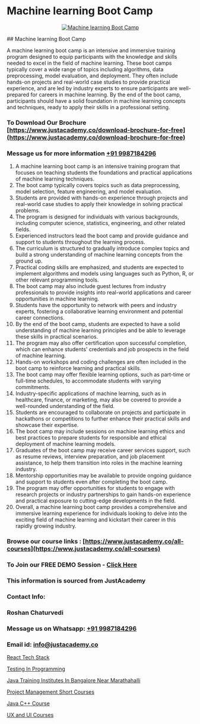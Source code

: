 # Machine learning Boot Camp

<p align="center">
  <a href="https://justacademy.co/course-detail/machine-learning">
    <img src="https://justacademy.co/storage2/course_image/1709713428_course_image.webp" alt="Machine learning Boot Camp">
  </a>
</p>
## Machine learning Boot Camp

A machine learning boot camp is an intensive and immersive training program designed to equip participants with the knowledge and skills needed to excel in the field of machine learning. These boot camps typically cover a wide range of topics including algorithms, data preprocessing, model evaluation, and deployment. They often include hands-on projects and real-world case studies to provide practical experience, and are led by industry experts to ensure participants are well-prepared for careers in machine learning. By the end of the boot camp, participants should have a solid foundation in machine learning concepts and techniques, ready to apply their skills in a professional setting.
### To Download Our Brochure [https://www.justacademy.co/download-brochure-for-free](https://www.justacademy.co/download-brochure-for-free)
### Message us for more information [+91 9987184296](https://api.whatsapp.com/send?phone=919987184296)
1) A machine learning boot camp is an intensive training program that focuses on teaching students the foundations and practical applications of machine learning techniques.
2) The boot camp typically covers topics such as data preprocessing, model selection, feature engineering, and model evaluation.
3) Students are provided with hands-on experience through projects and real-world case studies to apply their knowledge in solving practical problems.
4) The program is designed for individuals with various backgrounds, including computer science, statistics, engineering, and other related fields.
5) Experienced instructors lead the boot camp and provide guidance and support to students throughout the learning process.
6) The curriculum is structured to gradually introduce complex topics and build a strong understanding of machine learning concepts from the ground up.
7) Practical coding skills are emphasized, and students are expected to implement algorithms and models using languages such as Python, R, or other relevant programming tools.
8) The boot camp may also include guest lectures from industry professionals to provide insights into real-world applications and career opportunities in machine learning.
9) Students have the opportunity to network with peers and industry experts, fostering a collaborative learning environment and potential career connections.
10) By the end of the boot camp, students are expected to have a solid understanding of machine learning principles and be able to leverage these skills in practical scenarios.
11) The program may also offer certification upon successful completion, which can enhance students' credentials and job prospects in the field of machine learning.
12) Hands-on workshops and coding challenges are often included in the boot camp to reinforce learning and practical skills.
13) The boot camp may offer flexible learning options, such as part-time or full-time schedules, to accommodate students with varying commitments.
14) Industry-specific applications of machine learning, such as in healthcare, finance, or marketing, may also be covered to provide a well-rounded understanding of the field.
15) Students are encouraged to collaborate on projects and participate in hackathons or competitions to further enhance their practical skills and showcase their expertise.
16) The boot camp may include sessions on machine learning ethics and best practices to prepare students for responsible and ethical deployment of machine learning models.
17) Graduates of the boot camp may receive career services support, such as resume reviews, interview preparation, and job placement assistance, to help them transition into roles in the machine learning industry.
18) Mentorship opportunities may be available to provide ongoing guidance and support to students even after completing the boot camp.
19) The program may offer opportunities for students to engage with research projects or industry partnerships to gain hands-on experience and practical exposure to cutting-edge developments in the field.
20) Overall, a machine learning boot camp provides a comprehensive and immersive learning experience for individuals looking to delve into the exciting field of machine learning and kickstart their career in this rapidly growing industry.

### Browse our course links : [https://www.justacademy.co/all-courses](https://www.justacademy.co/all-courses) 
### To Join our FREE DEMO Session - [Click Here](https://www.justacademy.co/register-for-course-demo)


### This information is sourced from JustAcademy
### Contact Info:
### Roshan Chaturvedi
### Message us on Whatsapp: [+91 9987184296](https://api.whatsapp.com/send?phone=919987184296)
### Email id: [info@justacademy.co](mailto:info@justacademy.co)
                
[React Tech Stack](https://www.linkedin.com/pulse/react-tech-stack-justacademy-pune-dsqsc?trackingId=WlB3%2FG55STZWDoIIE6Uo5Q%3D%3D&lipi=urn%3Ali%3Apage%3Ad_flagship3_company_admin%3BXS20KxDuR2OiZGdryJTcxQ%3D%3D)

[Testing In Programming](https://www.linkedin.com/pulse/testing-programming-justacademy-belfast-obhme?trackingId=cCD3%2F%2BwOrJQwJpImPgwIGg%3D%3D&lipi=urn%3Ali%3Apage%3Ad_flagship3_company_admin%3BFA4F38QVSYi3Nnx%2BGyQhoA%3D%3D)

[Java Training Institutes In Bangalore Near Marathahalli](https://medium.com/@abhidnya.1068/java-training-institutes-in-bangalore-near-marathahalli-8210a1aea6cb)

[Project Management Short Courses](https://medium.com/@AkashSingh2052/project-management-short-courses-682895dac196)

[Java C++ Course](https://justacademyin.github.io/justacademy/java-c++-course)

[UX and UI Courses](https://justacademyin.github.io/justacademy/ux-and-ui-courses)

